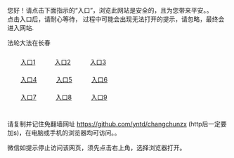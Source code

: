 您好！请点击下面指示的“入口”，浏览此网站是安全的，且为您带来平安。。 <br/>
点击入口后，请耐心等待， 过程中可能会出现无法打开的提示，请忽略，最终会进入网站. </br>

法轮大法在长春<br/>
<div style="padding:10px"><a style="margin:20px" target="_blank" href="https://d3nhxrfm1cz9eh.cloudfront.net/2Qpsp?eldgwdl" id="ccLink1" rel="nofollow">入口1</a> <a target="_blank" style="margin:20px" href="https://d37xhzt6zuwkqm.cloudfront.net/2Qpsp?hvlkzv" id="ccLink2" rel="nofollow">入口2</a> <a style="margin:20px" target="_blank" href="https://d3v9vvqsi2fxit.cloudfront.net/2Qpsp?gsuielxy" id="ccLink3" rel="nofollow">入口3</a></div>

<div style="padding:10px" ><a style="margin:20px" target="_blank" href="https://d3nhxrfm1cz9eh.cloudfront.net/2Qpsp?eldgwdl" id="ccLink4" rel="nofollow">入口4</a> <a style="margin:20px" href="https://d37xhzt6zuwkqm.cloudfront.net/2Qpsp?hvlkzv" target="_blank" id="ccLink5" rel="nofollow">入口5</a> <a style="margin:20px" href="https://d3v9vvqsi2fxit.cloudfront.net/2Qpsp?gsuielxy" target="_blank" id="ccLink6" rel="nofollow">入口6</a></div>

<div style="padding:10px"><a style="margin:20px" target="_blank" href="https://d3nhxrfm1cz9eh.cloudfront.net/2Qpsp?eldgwdl" id="ccLink7" rel="nofollow">入口7</a> <a style="margin:20px" href="https://d37xhzt6zuwkqm.cloudfront.net/2Qpsp?hvlkzv" target="_blank" id="ccLink8" rel="nofollow">入口8</a> <a style="margin:20px" target="_blank" href="https://d3v9vvqsi2fxit.cloudfront.net/2Qpsp?gsuielxy" id="ccLink9" rel="nofollow">入口9</a></div>

<br/>



请复制并记住免翻墙网址 https://github.com/yntd/changchunzx (http后一定要加s)，在电脑或手机的浏览器均可访问。。<br/>

微信如提示停止访问该网页，须先点击右上角，选择浏览器打开。
